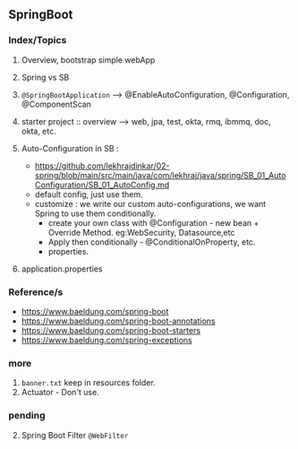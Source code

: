 ## SpringBoot

###  Index/Topics
1. Overview, bootstrap simple webApp
2. Spring vs SB
3. `@SpringBootApplication` --> @EnableAutoConfiguration, @Configuration, @ComponentScan
4. starter project :: overview --> web, jpa, test, okta, rmq, ibmmq, doc, okta, etc.
5. Auto-Configuration in SB :
    - https://github.com/lekhrajdinkar/02-spring/blob/main/src/main/java/com/lekhraj/java/spring/SB_01_AutoConfiguration/SB_01_AutoConfig.md
    - default config, just use them.
    - customize : we write our custom auto-configurations, we want Spring to use them conditionally.
       * create your own class with @Configuration - new bean + Override Method. eg:WebSecurity, Datasource,etc
       * Apply then conditionally - @ConditionalOnProperty, etc.
       * properties.
      
6. application.properties

### Reference/s
- https://www.baeldung.com/spring-boot
- https://www.baeldung.com/spring-boot-annotations
- https://www.baeldung.com/spring-boot-starters
- https://www.baeldung.com/spring-exceptions

### more
1. `banner.txt` keep in resources folder.
2. Actuator - Don't use.

### pending
2. Spring Boot Filter `@WebFilter`
